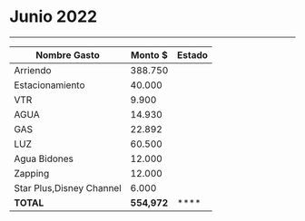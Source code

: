# Junio 2022
----

| Nombre Gasto  | Monto $  | Estado |
|---|---|--|
|   Arriendo |  388.750  |   | 
|   Estacionamiento | 40.000   |   | 
|   VTR  |    9.900  |  | 
|   AGUA | 14.930 |   | 
|   GAS | 22.892  |  | 
|   LUZ | 60.500 |    |  
|   Agua Bidones | 12.000 |    |  
|   Zapping | 12.000 |      |
|   Star Plus,Disney Channel | 6.000 |      |
 **TOTAL** |  **554,972** | ****